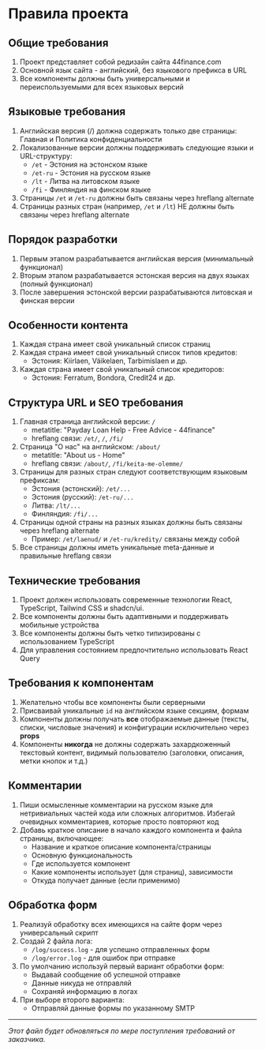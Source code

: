 
# Правила проекта

## Общие требования
1. Проект представляет собой редизайн сайта 44finance.com
2. Основной язык сайта - английский, без языкового префикса в URL
3. Все компоненты должны быть универсальными и переиспользуемыми для всех языковых версий

## Языковые требования
1. Английская версия (/) должна содержать только две страницы: Главная и Политика конфиденциальности
2. Локализованные версии должны поддерживать следующие языки и URL-структуру:
   - `/et` - Эстония на эстонском языке
   - `/et-ru` - Эстония на русском языке
   - `/lt` - Литва на литовском языке
   - `/fi` - Финляндия на финском языке
3. Страницы `/et` и `/et-ru` должны быть связаны через hreflang alternate
4. Страницы разных стран (например, `/et` и `/lt`) НЕ должны быть связаны через hreflang alternate

## Порядок разработки
1. Первым этапом разрабатывается английская версия (минимальный функционал)
2. Вторым этапом разрабатывается эстонская версия на двух языках (полный функционал)
3. После завершения эстонской версии разрабатываются литовская и финская версии

## Особенности контента
1. Каждая страна имеет свой уникальный список страниц
2. Каждая страна имеет свой уникальный список типов кредитов:
   - Эстония: Kiirlaen, Väikelaen, Tarbimislaen и др.
3. Каждая страна имеет свой уникальный список кредиторов:
   - Эстония: Ferratum, Bondora, Credit24 и др.

## Структура URL и SEO требования
1. Главная страница английской версии: `/`
   - metatitle: "Payday Loan Help - Free Advice - 44finance"
   - hreflang связи: `/et/`, `/`, `/fi/`
2. Страница "О нас" на английском: `/about/`
   - metatitle: "About us - Home"
   - hreflang связи: `/about/`, `/fi/keita-me-olemme/`
3. Страницы для разных стран следуют соответствующим языковым префиксам:
   - Эстония (эстонский): `/et/...`
   - Эстония (русский): `/et-ru/...`
   - Литва: `/lt/...`
   - Финляндия: `/fi/...`
4. Страницы одной страны на разных языках должны быть связаны через hreflang alternate
   - Пример: `/et/laenud/` и `/et-ru/kredity/` связаны между собой
5. Все страницы должны иметь уникальные meta-данные и правильные hreflang связи

## Технические требования
1. Проект должен использовать современные технологии React, TypeScript, Tailwind CSS и shadcn/ui.
2. Все компоненты должны быть адаптивными и поддерживать мобильные устройства
3. Все компоненты должны быть четко типизированы с использованием TypeScript
4. Для управления состоянием предпочтительно использовать React Query

## Требования к компонентам
1. Желательно чтобы все компоненты были серверными
2. Присваивай уникальные `id` на английском языке секциям, формам
3. Компоненты должны получать **все** отображаемые данные (тексты, списки, числовые значения) и конфигурации исключительно через **props**
4. Компоненты **никогда** не должны содержать захардкоженный текстовый контент, видимый пользователю (заголовки, описания, метки кнопок и т.д.)

## Комментарии
1. Пиши осмысленные комментарии на русском языке для нетривиальных частей кода или сложных алгоритмов. Избегай очевидных комментариев, которые просто повторяют код
2. Добавь краткое описание в начало каждого компонента и файла страницы, включающее:
   - Название и краткое описание компонента/страницы
   - Основную функциональность
   - Где используется компонент
   - Какие компоненты использует (для страниц), зависимости
   - Откуда получает данные (если применимо)

## Обработка форм
1. Реализуй обработку всех имеющихся на сайте форм через универсальный скрипт
2. Создай 2 файла лога:
   - `/log/success.log` - для успешно отправленных форм
   - `/log/error.log` - для ошибок при отправке
3. По умолчанию используй первый вариант обработки форм:
   - Выдавай сообщение об успешной отправке
   - Данные никуда не отправляй
   - Сохраняй информацию в логах
4. При выборе второго варианта:
   - Отправляй данные формы по указанному SMTP

---

*Этот файл будет обновляться по мере поступления требований от заказчика.*
